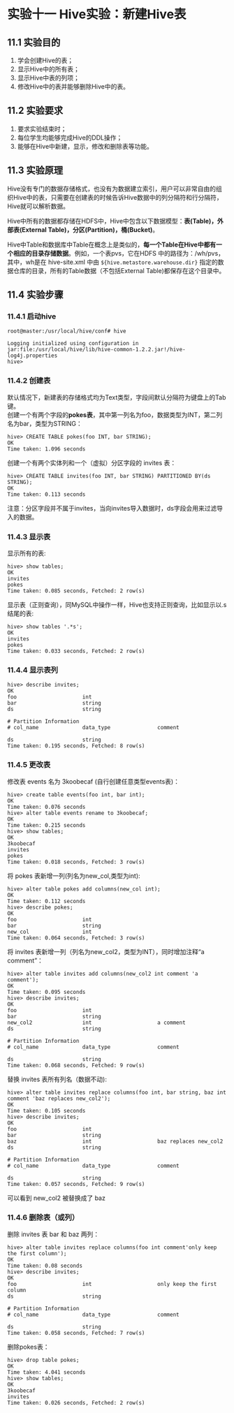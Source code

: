 ﻿# 实验十一 Hive实验：新建Hive表
## 11.1 实验目的
1. 学会创建Hive的表；  
2. 显示Hive中的所有表；  
3. 显示Hive中表的列项；  
4. 修改Hive中的表并能够删除Hive中的表。

## 11.2 实验要求
1. 要求实验结束时；  
2. 每位学生均能够完成Hive的DDL操作；  
3. 能够在Hive中新建，显示，修改和删除表等功能。

## 11.3 实验原理
Hive没有专门的数据存储格式，也没有为数据建立索引，用户可以非常自由的组织Hive中的表，只需要在创建表的时候告诉Hive数据中的列分隔符和行分隔符，Hive就可以解析数据。  

Hive中所有的数据都存储在HDFS中，Hive中包含以下数据模型：**表(Table)，外部表(External Table)，分区(Partition)，桶(Bucket)**。  

Hive中Table和数据库中Table在概念上是类似的，**每一个Table在Hive中都有一个相应的目录存储数据**。例如，一个表pvs，它在HDFS 中的路径为：/wh/pvs，其中，wh是在 hive-site.xml 中由 `${hive.metastore.warehouse.dir}` 指定的数据仓库的目录，所有的Table数据（不包括External Table)都保存在这个目录中。

## 11.4 实验步骤

### 11.4.1 启动hive
```
root@master:/usr/local/hive/conf# hive

Logging initialized using configuration in jar:file:/usr/local/hive/lib/hive-common-1.2.2.jar!/hive-log4j.properties
hive> 
```

### 11.4.2 创建表
默认情况下，新建表的存储格式均为Text类型，字段间默认分隔符为键盘上的Tab键。  
创建一个有两个字段的**pokes表**，其中第一列名为foo，数据类型为INT，第二列名为bar，类型为STRING：
```
hive> CREATE TABLE pokes(foo INT, bar STRING);
OK
Time taken: 1.096 seconds
```

创建一个有两个实体列和一个（虚拟）分区字段的 invites 表：  
```
hive> CREATE TABLE invites(foo INT, bar STRING) PARTITIONED BY(ds STRING);
OK
Time taken: 0.113 seconds
```  
注意：分区字段并不属于invites，当向invites导入数据时，ds字段会用来过滤导入的数据。

### 11.4.3 显示表
显示所有的表:  
```
hive> show tables;
OK
invites
pokes
Time taken: 0.085 seconds, Fetched: 2 row(s)
```
显示表（正则查询），同MySQL中操作一样，Hive也支持正则查询，比如显示以.s结尾的表:  
```
hive> show tables '.*s';
OK
invites
pokes
Time taken: 0.033 seconds, Fetched: 2 row(s)
```

### 11.4.4 显示表列
```
hive> describe invites;
OK
foo                 	int                 	                    
bar                 	string              	                    
ds                  	string              	                    
	 	 
# Partition Information	 	 
# col_name            	data_type           	comment             
	 	 
ds                  	string              	                    
Time taken: 0.195 seconds, Fetched: 8 row(s)
```

### 11.4.5 更改表
修改表 events 名为 3koobecaf (自行创建任意类型events表)：
```
hive> create table events(foo int, bar int);
OK
Time taken: 0.076 seconds
hive> alter table events rename to 3koobecaf;
OK
Time taken: 0.215 seconds
hive> show tables;
OK
3koobecaf
invites
pokes
Time taken: 0.018 seconds, Fetched: 3 row(s)
```

将 pokes 表新增一列(列名为new_col,类型为int):
```
hive> alter table pokes add columns(new_col int);
OK
Time taken: 0.112 seconds
hive> describe pokes;
OK
foo                 	int                 	                    
bar                 	string              	                    
new_col             	int                 	                    
Time taken: 0.064 seconds, Fetched: 3 row(s)
```

将 invites 表新增一列（列名为new_col2，类型为INT），同时增加注释“a comment”：  
```
hive> alter table invites add columns(new_col2 int comment 'a comment');
OK
Time taken: 0.095 seconds
hive> describe invites;
OK
foo                 	int                 	                    
bar                 	string              	                    
new_col2            	int                 	a comment           
ds                  	string              	                    
	 	 
# Partition Information	 	 
# col_name            	data_type           	comment             
	 	 
ds                  	string              	                    
Time taken: 0.068 seconds, Fetched: 9 row(s)
```

替换 invites 表所有列名（数据不动):  
```
hive> alter table invites replace columns(foo int, bar string, baz int comment 'baz replaces new_col2');
OK
Time taken: 0.105 seconds
hive> describe invites;
OK
foo                 	int                 	                    
bar                 	string              	                    
baz                 	int                 	baz replaces new_col2
ds                  	string              	                    
	 	 
# Partition Information	 	 
# col_name            	data_type           	comment             
	 	 
ds                  	string              	                    
Time taken: 0.057 seconds, Fetched: 9 row(s)
```
可以看到 new_col2 被替换成了 baz


### 11.4.6 删除表（或列）
删除 invites 表 bar 和 baz 两列：
```
hive> alter table invites replace columns(foo int comment'only keep the first column');
OK
Time taken: 0.08 seconds
hive> describe invites;
OK
foo                 	int                 	only keep the first column
ds                  	string              	                    
	 	 
# Partition Information	 	 
# col_name            	data_type           	comment             
	 	 
ds                  	string              	                    
Time taken: 0.058 seconds, Fetched: 7 row(s)
```

删除pokes表：
```
hive> drop table pokes;
OK
Time taken: 4.041 seconds
hive> show tables;
OK
3koobecaf
invites
Time taken: 0.026 seconds, Fetched: 2 row(s)
```




